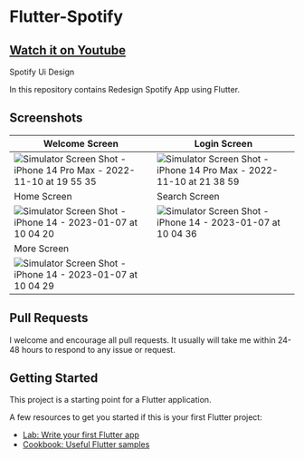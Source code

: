 # Flutter-Spotify

## [Watch it on Youtube](https://www.youtube.com/channel/UCM1OzZsZ5FQIg01vdKGAw7g)

Spotify Ui Design

 In this repository contains Redesign Spotify App using Flutter.

## Screenshots

| Welcome Screen  | Login Screen |
| ------------- | ------------- |
| ![Simulator Screen Shot - iPhone 14 Pro Max - 2022-11-10 at 19 55 35](https://user-images.githubusercontent.com/14290499/201520387-8715ee0e-f689-44fe-ac4b-cae6505f0dda.png)  | ![Simulator Screen Shot - iPhone 14 Pro Max - 2022-11-10 at 21 38 59](https://user-images.githubusercontent.com/14290499/201520398-edf21842-e948-44a5-a8b7-02b15e3ea0f7.png)  |
| Home Screen | Search Screen |
| ![Simulator Screen Shot - iPhone 14 - 2023-01-07 at 10 04 20](https://user-images.githubusercontent.com/14290499/211138790-b4ca340d-17c0-43d4-bb22-816af8a9b165.png) |![Simulator Screen Shot - iPhone 14 - 2023-01-07 at 10 04 36](https://user-images.githubusercontent.com/14290499/211138794-b5c1f0d5-cdfa-4bb8-b8aa-8c3344b4ed74.png)
| More Screen | |
|  ![Simulator Screen Shot - iPhone 14 - 2023-01-07 at 10 04 29](https://user-images.githubusercontent.com/14290499/211138888-c7383c23-c54f-49e4-afc3-86f8d6bfd555.png)

## Pull Requests

I welcome and encourage all pull requests. It usually will take me within 24-48 hours to respond to any issue or request.





## Getting Started

This project is a starting point for a Flutter application.

A few resources to get you started if this is your first Flutter project:

- [Lab: Write your first Flutter app](https://flutter.dev/docs/get-started/codelab)
- [Cookbook: Useful Flutter samples](https://flutter.dev/docs/cookbook)

